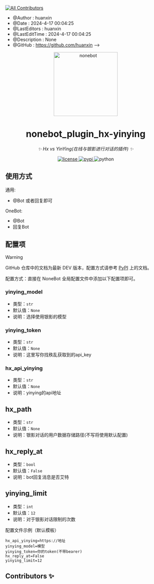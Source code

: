 <!--
<!-- ALL-CONTRIBUTORS-BADGE:START - Do not remove or modify this section -->
[![All Contributors](https://img.shields.io/badge/all_contributors-0-orange.svg?style=flat-square)](#contributors-)
<!-- ALL-CONTRIBUTORS-BADGE:END -->
 * @Author         : huanxin
 * @Date           : 2024-4-17 00:04:25
 * @LastEditors    : huanxin
 * @LastEditTime   : 2024-4-17 00:04:25
 * @Description    : None
 * @GitHub         : https://github.com/huanxin
-->

<!-- markdownlint-disable MD033 MD036 MD041 -->

<p align="center">
  <a href="https://skin.huanxinbot.com/"><img src="https://skin.huanxinbot.com/api/hx_img.png" width="200" height="200" alt="nonebot"></a>
</p>

<div align="center">

# nonebot_plugin_hx-yinying

_✨ Hx vs YinYing(在线与银影进行对话的插件) ✨_

</div>

<p align="center">
  <a href="https://raw.githubusercontent.com/cscs181/QQ-Github-Bot/master/LICENSE">
    <img src="https://img.shields.io/github/license/cscs181/QQ-Github-Bot.svg" alt="license">
  </a>
  <a href="https://pypi.python.org/pypi/nonebot-plugin-status">
    <img src="https://img.shields.io/pypi/v/nonebot-plugin-status.svg" alt="pypi">
  </a>
  <img src="https://img.shields.io/badge/python-3.10+-blue.svg" alt="python">
</p>

## 使用方式

通用:

- @Bot 或者回复即可

OneBot:

- @Bot
- 回复Bot

## 配置项

> [!WARNING]
> GitHub 仓库中的文档为最新 DEV 版本，配置方式请参考 [PyPI](https://pypi.org/project/nonebot-plugin-status/) 上的文档。

配置方式：直接在 NoneBot 全局配置文件中添加以下配置项即可。

### yinying_model

- 类型：`str`
- 默认值：`None`
- 说明：选择使用银影的模型

### yinying_token

- 类型：`str`
- 默认值：`None`
- 说明：这里写你找秩乱获取到的api_key


### hx_api_yinying

- 类型：`str`
- 默认值：`None`
- 说明：yinying的api地址


## hx_path
- 类型：`str`
- 默认值：`None`
- 说明：银影对话的用户数据存储路径(不写将使用默认配置)

## hx_reply_at
- 类型：`bool`
- 默认值：`False`
- 说明：bot回复消息是否艾特

## yinying_limit
- 类型：`int`
- 默认值：`12`
- 说明：对于银影对话限制的次数


配置文件示例（默认模板）

```dotenv
hx_api_yinying=https://地址
yinying_model=模型
yinying_token=你的token(不带bearer)
hx_reply_at=False
yinying_limit=12
```


## Contributors ✨


<!-- ALL-CONTRIBUTORS-LIST:START - Do not remove or modify this section -->
<!-- prettier-ignore-start -->
<!-- markdownlint-disable -->
<!-- markdownlint-restore -->
<!-- prettier-ignore-end -->

<!-- ALL-CONTRIBUTORS-LIST:END -->

